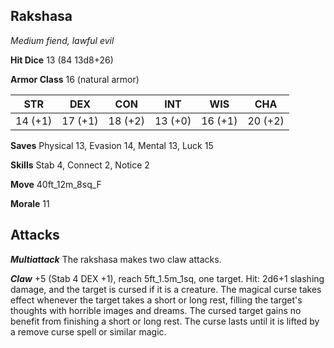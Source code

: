 ## Rakshasa

*Medium fiend, lawful evil*

**Hit Dice** 13 (84 13d8+26)

**Armor Class** 16 (natural armor)

| STR     | DEX     | CON     | INT     | WIS     | CHA     |
|---------|---------|---------|---------|---------|---------|
| 14 (+1) | 17 (+1) | 18 (+2) | 13 (+0) | 16 (+1) | 20 (+2) |

**Saves** Physical 13, Evasion 14, Mental 13, Luck 15

**Skills** Stab 4, Connect 2, Notice 2

**Move** 40ft\_12m\_8sq\_F

**Morale** 11

## Attacks

***Multiattack*** The rakshasa makes two claw attacks.

***Claw*** +5 (Stab 4 DEX +1), reach 5ft\_1.5m\_1sq, one target. Hit: 2d6+1 slashing damage, and the target is cursed if it is a creature. The magical curse takes effect whenever the target takes a short or long rest, filling the target's thoughts with horrible images and dreams. The cursed target gains no benefit from finishing a short or long rest. The curse lasts until it is lifted by a remove curse spell or similar magic.

